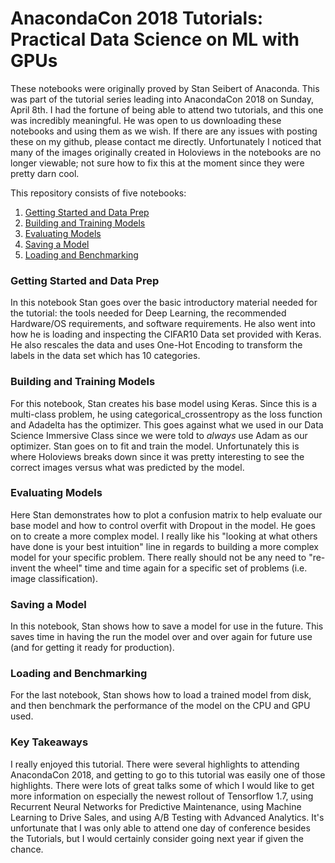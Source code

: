 # AnacondaCon 2018 Tutorials: Practical Data Science on ML with GPUs  

These notebooks were originally proved by Stan Seibert of Anaconda.  This was part of the tutorial series leading into AnacondaCon 2018 on Sunday, April 8th.  I had the fortune of being able to attend two tutorials, and this one was incredibly meaningful.  He was open to us downloading these notebooks and using them as we wish.  If there are any issues with posting these on my github, please contact me directly.  Unfortunately I noticed that many of the images originally created in Holoviews in the notebooks are no longer viewable; not sure how to fix this at the moment since they were pretty darn cool.  

This repository consists of five notebooks:

1. [Getting Started and Data Prep](#getting)
2. [Building and Training Models](#building)
3. [Evaluating Models](#evaluating)
4. [Saving a Model](#saving)
5. [Loading and Benchmarking](#loading)

### Getting Started and Data Prep
In this notebook Stan goes over the basic introductory material needed for the tutorial: the tools needed for Deep Learning, the recommended Hardware/OS requirements, and software requirements.  He also went into how he is loading and inspecting the CIFAR10 Data set provided with Keras.  He also rescales the data and uses One-Hot Encoding to transform the labels in the data set which has 10 categories.

### Building and Training Models
For this notebook, Stan creates his base model using Keras.  Since this is a multi-class problem, he using categorical_crossentropy as the loss function and Adadelta has the optimizer.  This goes against what we used in our Data Science Immersive Class since we were told to *always* use Adam as our optimizer.  Stan goes on to fit and train the model.  Unfortunately this is where Holoviews breaks down since it was pretty interesting to see the correct images versus what was predicted by the model.

### Evaluating Models
Here Stan demonstrates how to plot a confusion matrix to help evaluate our base model and how to control overfit with Dropout in the model.  He goes on to create a more complex model.  I really like his "looking at what others have done is your best intuition" line in regards to building a more complex model for your specific problem.  There really should not be any need to "re-invent the wheel" time and time again for a specific set of problems (i.e. image classification).  

### Saving a Model
In this notebook, Stan shows how to save a model for use in the future.  This saves time in having the run the model over and over again for future use (and for getting it ready for production).

### Loading and Benchmarking
For the last notebook, Stan shows how to load a trained model from disk, and then benchmark the performance of the model on the CPU and GPU used.

### Key Takeaways
I really enjoyed this tutorial.  There were several highlights to attending AnacondaCon 2018, and getting to go to this tutorial was easily one of those highlights.  There were lots of great talks some of which I would like to get more information on especially the newest rollout of Tensorflow 1.7, using Recurrent Neural Networks for Predictive Maintenance, using Machine Learning to Drive Sales, and using A/B Testing with Advanced Analytics.  It's unfortunate that I was only able to attend one day of conference besides the Tutorials, but I would certainly consider going next year if given the chance.

